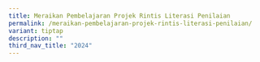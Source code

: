 ```yaml
---
title: Meraikan Pembelajaran Projek Rintis Literasi Penilaian
permalink: /meraikan-pembelajaran-projek-rintis-literasi-penilaian/
variant: tiptap
description: ""
third_nav_title: "2024"
---
```

